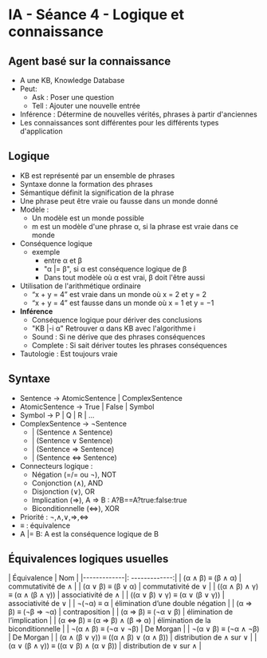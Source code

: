 IA - Séance 4 - Logique et connaissance
===============

Agent basé sur la connaissance 
-----------------------
- A une KB, Knowledge Database
- Peut: 
    - Ask : Poser une question
    - Tell : Ajouter une nouvelle entrée
- Inférence : Détermine de nouvelles vérités, phrases à partir d'anciennes
- Les connaissances sont différentes pour les différents types d'application

Logique 
------------
- KB est représenté par un ensemble de phrases
- Syntaxe donne la formation des phrases
- Sémantique définit la signification de la phrase
- Une phrase peut être vraie ou fausse dans un monde donné
- Modèle : 
    - Un modèle est un monde possible
    - m est un modèle d'une phrase α, si la phrase est vraie dans ce monde
- Conséquence logique
    - exemple 
        - entre α et β  
        -  "α |= β", si α est conséquence logique de β
        - Dans tout modèle où α est vrai, β doit l'être aussi 
- Utilisation de l'arithmétique ordinaire
    - “x + y = 4” est vraie dans un monde où x = 2 et y = 2
    - “x + y = 4” est fausse dans un monde où x = 1 et y = −1
- **Inférence**
    - Conséquence logique pour dériver des conclusions
    - "KB |-i α" Retrouver α dans KB avec l'algorithme i
    - Sound : Si ne dérive que des phrases conséquences
    - Complete : Si sait dériver toutes les phrases conséquences
- Tautologie : Est toujours vraie

Syntaxe 
-------------
- Sentence → AtomicSentence | ComplexSentence
- AtomicSentence → True | False | Symbol
- Symbol → P | Q | R | ...
- ComplexSentence → ¬Sentence
    - | (Sentence ∧ Sentence)
    - | (Sentence ∨ Sentence)
    - | (Sentence ⇒ Sentence)
    - | (Sentence ⇔ Sentence)
- Connecteurs logique : 
    - Négation (=/= ou ¬), NOT
    - Conjonction (∧), AND 
    - Disjonction (∨), OR
    - Implication (⇒), A ⇒ B : A?B==A?true:false:true 
    - Biconditionnelle (⇔), XOR
- Priorité :  ¬,∧,∨,⇒,⇔
- ≡ : équivalence
- A |= B: A est la conséquence logique de B 


Équivalences logiques usuelles
-------------------

| Équivalence   |     Nom      |
|-------------|: -------------:|
| (α ∧ β) ≡ (β ∧ α) | commutativité de ∧ |
| (α ∨ β) ≡ (β ∨ α) | commutativité de ∨ |
| ((α ∧ β) ∧ γ) ≡ (α ∧ (β ∧ γ)) | associativité de ∧ |
| ((α ∨ β) ∨ γ) ≡ (α ∨ (β ∨ γ)) | associativité de ∨ |
| ¬(¬α) ≡ α | élimination d’une double négation |
| (α ⇒ β) ≡ (¬β ⇒ ¬α) | contraposition |
| (α ⇒ β) ≡ (¬α ∨ β) | élimination de l’implication |
| (α ⇔ β) ≡ (α ⇒ β) ∧ (β ⇒ α) | élimination de la biconditionnelle |
| ¬(α ∧ β) ≡ (¬α ∨ ¬β) | De Morgan |
| ¬(α ∨ β) ≡ (¬α ∧ ¬β) | De Morgan |
| (α ∧ (β ∨ γ)) ≡ ((α ∧ β) ∨ (α ∧ β)) | distribution de ∧ sur ∨ |
| (α ∨ (β ∧ γ)) ≡ ((α ∨ β) ∧ (α ∨ β)) | distribution de ∨ sur ∧ |
